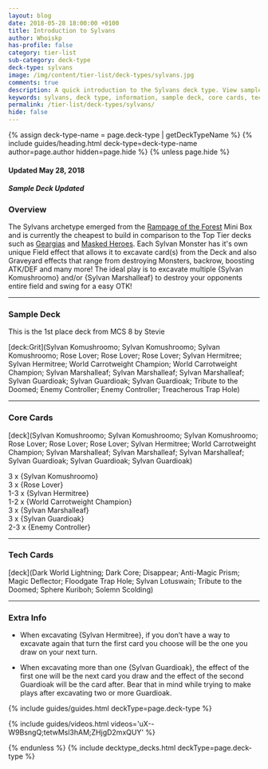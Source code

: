 ```yaml
---
layout: blog
date: 2018-05-28 18:00:00 +0100
title: Introduction to Sylvans
author: Whoiskp
has-profile: false
category: tier-list
sub-category: deck-type
deck-type: sylvans
image: /img/content/tier-list/deck-types/sylvans.jpg
comments: true
description: A quick introduction to the Sylvans deck type. View sample decks, core cards, tech cards, quick tips, guides, videos and other information!
keywords: sylvans, deck type, information, sample deck, core cards, tech cards, quick tips, guides, videos
permalink: /tier-list/deck-types/sylvans/
hide: false
---
```


{% assign deck-type-name = page.deck-type | getDeckTypeName %}
{% include guides/heading.html deck-type=deck-type-name author=page.author hidden=page.hide %}
{% unless page.hide %}

#### Updated May 28, 2018 
##### Sample Deck Updated

### Overview

The Sylvans archetype emerged from the [Rampage of the Forest](/box-reviews/rampage-of-the-forest/) Mini Box and is currently the cheapest to build in comparison to the Top Tier decks such as [Geargias](/tier-list/deck-types/geargias/) and [Masked Heroes](/tier-list/deck-types/masked-heroes/). Each Sylvan Monster has it's own unique Field effect that allows it to excavate card(s) from the Deck and also Graveyard effects that range from destroying Monsters, backrow, boosting ATK/DEF and many more! The ideal play is to excavate multiple {Sylvan Komushroomo} and/or {Sylvan Marshalleaf} to destroy your opponents entire field and swing for a easy OTK! 
  
---

### Sample Deck

This is the 1st place deck from MCS 8 by Stevie

[deck:Grit](Sylvan Komushroomo; Sylvan Komushroomo; Sylvan Komushroomo; Rose Lover; Rose Lover; Rose Lover; Sylvan Hermitree; Sylvan Hermitree; World Carrotweight Champion; World Carrotweight Champion; Sylvan Marshalleaf; Sylvan Marshalleaf; Sylvan Marshalleaf; Sylvan Guardioak; Sylvan Guardioak; Sylvan Guardioak; Tribute to the Doomed; Enemy Controller; Enemy Controller; Treacherous Trap Hole)

---

### Core Cards

[deck](Sylvan Komushroomo; Sylvan Komushroomo; Sylvan Komushroomo; Rose Lover; Rose Lover; Rose Lover; Sylvan Hermitree; World Carrotweight Champion; Sylvan Marshalleaf; Sylvan Marshalleaf; Sylvan Marshalleaf; Sylvan Guardioak; Sylvan Guardioak; Sylvan Guardioak)

3 x {Sylvan Komushroomo}   
3 x {Rose Lover}  
1-3 x {Sylvan Hermitree}  
1-2 x {World Carrotweight Champion}  
3 x {Sylvan Marshalleaf}  
3 x {Sylvan Guardioak}  
2-3 x {Enemy Controller}  
  
---

### Tech Cards

[deck](Dark World Lightning; Dark Core; Disappear; Anti-Magic Prism; Magic Deflector; Floodgate Trap Hole; Sylvan Lotuswain; Tribute to the Doomed; Sphere Kuriboh; Solemn Scolding)

---

### Extra Info

* When excavating {Sylvan Hermitree}, if you don’t have a way to excavate again that turn the first card you choose will be the one you draw on your next turn.  

* When excavating more than one {Sylvan Guardioak}, the effect of the first one will be the next card you draw and the effect of the second Guardioak will be the card after. Bear that in mind while trying to make plays after excavating two or more Guardioak.
  

{% include guides/guides.html deckType=page.deck-type %}

{% include guides/videos.html videos='uX--W9BsngQ;tetwMsl3hAM;ZHjgD2mxQUY' %}

{% endunless %}
{% include decktype_decks.html deckType=page.deck-type %}
